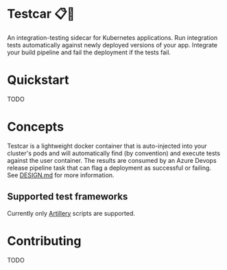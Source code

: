 # Testcar 📋🚗
An integration-testing sidecar for Kubernetes applications. Run integration tests automatically against newly deployed versions of your app. Integrate your build pipeline and fail the deployment if the tests fail.

# Quickstart
TODO

# Concepts
Testcar is a lightweight docker container that is auto-injected into your cluster's pods and will automatically find (by convention) and execute tests against the user container. The results are consumed by an Azure Devops release pipeline task that can flag a deployment as successful or failing. See [DESIGN.md](Design.md) for more information.

## Supported test frameworks
Currently only [Artillery](https://artillery.io/) scripts are supported.

# Contributing
TODO
